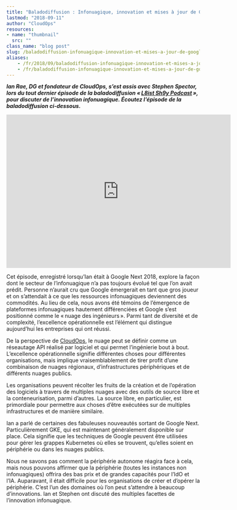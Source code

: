 ```yaml
---
title: "Baladodiffusion : Infonuagique, innovation et mises à jour de Google Next 2018."
lastmod: "2018-09-11"
author: "CloudOps"
resources:
- name: "thumbnail"
  src: ""
class_name: "blog post"
slug: /baladodiffusion-infonuagique-innovation-et-mises-a-jour-de-google-next-2018
aliases:
    - /fr/2018/09/baladodiffusion-infonuagique-innovation-et-mises-a-jour-de-google-next-2018/
    - /fr/baladodiffusion-infonuagique-innovation-et-mises-a-jour-de-google-next-2018
---
```


<p><strong><i>Ian Rae, DG et fondateur de CloudOps, s’est assis avec Stephen Spector, lors du tout dernier épisode de la baladodiffusion « <a href="https://soundcloud.com/user-410091210" target="_blank" rel="noopener noreferrer">L8ist Sh9y Podcast</a> », pour discuter de l’innovation infonuagique. Écoutez l’épisode de la baladodiffusion ci-dessous.</i></strong></p><p><iframe width="584" height="400" scrolling="no" frameborder="no" src="https://w.soundcloud.com/player/?visual=true&amp;url=https%3A%2F%2Fapi.soundcloud.com%2Ftracks%2F495072222&amp;show_artwork=true&amp;maxwidth=584&amp;maxheight=876&amp;dnt=1&amp;=&amp;utm_campaign=share&amp;utm_medium=email&amp;utm_source=soundcloud"></iframe></p><p>Cet épisode, enregistré lorsqu’Ian était à Google Next 2018, explore la façon dont le secteur de l’infonuagique n’a pas toujours évolué tel que l’on avait prédit. Personne n’aurait cru que Google émergerait en tant que gros joueur et on s’attendait à ce que les ressources infonuagiques deviennent des commodités. Au lieu de cela, nous avons été témoins de l’émergence de plateformes infonuagiques hautement différenciées et Google s’est positionné comme le « nuage des ingénieurs ». Parmi tant de diversité et de complexité, l’excellence opérationnelle est l’élément qui distingue aujourd’hui les entreprises qui ont réussi.</p><p>De la perspective de <a href="/fr/blog/manifeste-cloudops/" target="_blank" rel="noopener noreferrer">CloudOps</a>, le nuage peut se définir comme un réseautage API réalisé par logiciel et qui permet l’ingénierie bout à bout. L’excellence opérationnelle signifie différentes choses pour différentes organisations, mais implique vraisemblablement de tirer profit d’une combinaison de nuages régionaux, d’infrastructures périphériques et de différents nuages publics.</p><p>Les organisations peuvent récolter les fruits de la création et de l’opération des logiciels à travers de multiples nuages avec des outils de source libre et la conteneurisation, parmi d’autres. La source libre, en particulier, est primordiale pour permettre aux choses d’être exécutées sur de multiples infrastructures et de manière similaire.</p><p>Ian a parlé de certaines des fabuleuses nouveautés sortant de Google Next. Particulièrement GKE, qui est maintenant généralement disponible sur place. Cela signifie que les techniques de Google peuvent être utilisées pour gérer les grappes Kubernetes où elles se trouvent, qu’elles soient en périphérie ou dans les nuages publics.</p><p>Nous ne savons pas comment la périphérie autonome réagira face à cela, mais nous pouvons affirmer que la périphérie (toutes les instances non infonuagiques) offrira des bas prix et de grandes capacités pour l’IdO et l’IA. Auparavant, il était difficile pour les organisations de créer et d’opérer la périphérie. C’est l’un des domaines où l’on peut s’attendre à beaucoup d’innovations. Ian et Stephen ont discuté des multiples facettes de l’innovation infonuagique.</p>
